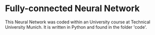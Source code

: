 # Fully-connected Neural Network

This Neural Network was coded within an University course at Technical University Munich.
It is written in Python and found in the folder 'code'.